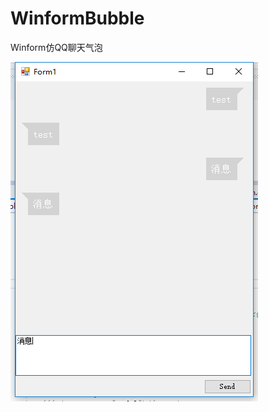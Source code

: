 # WinformBubble
Winform仿QQ聊天气泡

![image](https://github.com/haibincoder/WinformBubble/blob/master/form1.png?raw=true)